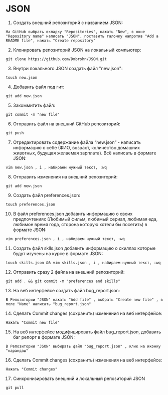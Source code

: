 # JSON
 1.  Создать внешний репозиторий c названием JSON: 
 
    На GitHub выбрать вкладку "Repositories", нажать "New", в окне "Repository name" написать "JSON", поставить галочку напротив "Add a README file", нажать "Create repository"
 2.  Клонировать репозиторий JSON на локальный компьютер: 
   
    git clone https://github.com/Dmbrshn/JSON.git
 3.  Внутри локального JSON создать файл "new.json": 
   
    touch new.json
 4.  Добавить файл под гит: 
    
    git add new.json
 5.  Закоммитить файл: 
    
    git commit -m "new file"
 6.  Отправить файл на внешний GitHub репозиторий: 
    
    git push
 7.  Отредактировать содержание файла “new.json” - написать информацию о себе (ФИО, возраст, количество домашних животных, будущая желаемая зарплата). Всё написать в формате JSON: 
    
    vim new.json , i , набираем нужный текст, :wq  
 8.  Отправить изменения на внешний репозиторий:
    
    git add new.json
 9.  Создать файл preferences.json:
    
    touch preferences.json
 10. В файл preferences.json добавить информацию о своих предпочтениях (Любимый фильм, любимый сериал, любимая еда, любимое время года, сторона которую хотели бы посетить) в формате JSON:
    
    vim preferences.json , i , набираем нужный текст, :wq 
 11. Создать файл sklls.json добавить информацию о скиллах которые будут изучены на курсе в формате JSON:
    
    touch skills.json && vim skills.json , i , набираем нужный текст, :wq 
 12. Отправить сразу 2 файла на внешний репозиторий:
    
    git add . && git commit -m "preferences and skills"
 13. На веб интерфейсе создать файл bug_report.json:
    
    В Репозитории "JSON" нажать "Add file" , выбрать "Create new file" , в поле "Name" написать "bug_report.json" 
 14. Сделать Commit changes (сохранить) изменения на веб интерфейсе:
    
    Нажать "Commit new file"
 15. На веб интерфейсе модифицировать файл bug_report.json, добавить баг репорт в формате JSON:
    
    В Репозитории "JSON" выбирать файл "bug_report.json" , клик на иконку "карандаш"
 16. Сделать Commit changes (сохранить) изменения на веб интерфейсе:
 
    Нажать "Commit changes"
 17. Синхронизировать внешний и локальный репозиторий JSON
 
    git pull
